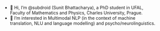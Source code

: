 - 👋 Hi, I’m @subdroid (Sunit Bhattacharya), a PhD student in UFAL, Faculty of Mathematics and Physics, Charles University, Prague.
- 👀 I’m interested in Multimodal NLP (in the context of machine translation, NLU and language modelling) and psycho/neurolinguistics.
